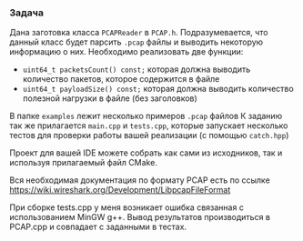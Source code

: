 ### Задача

Дана заготовка класса `PCAPReader` в `PCAP.h`. Подразумевается, что данный класс будет парсить `.pcap` файлы и выводить некоторую информацию о них. Необходимо реализовать две функции:
 - ```uint64_t packetsCount() const;``` которая должна выводить количество пакетов, которое содержится в файле
 - ```uint64_t payloadSize() const;``` которая должна выводить количество полезной нагрузки в файле (без заголовков)

В папке `examples` лежит несколько примеров `.pcap` файлов
К заданию так же прилагается `main.cpp`  и ```tests.cpp```, которые запускает несколько тестов для проверки работы вашей реализации (с помощью `catch.hpp`)

Проект для вашей IDE можете собрать как сами из исходников, так и используя прилагаемый файл CMake. 

Вся необходимая документация по формату PCAP есть по ссылке https://wiki.wireshark.org/Development/LibpcapFileFormat

При сборке tests.cpp у меня возникает ошибка связанная с использованием MinGW g++.
Вывод результатов производиться в PCAP.cpp и совпадает с заданными в тестах.
